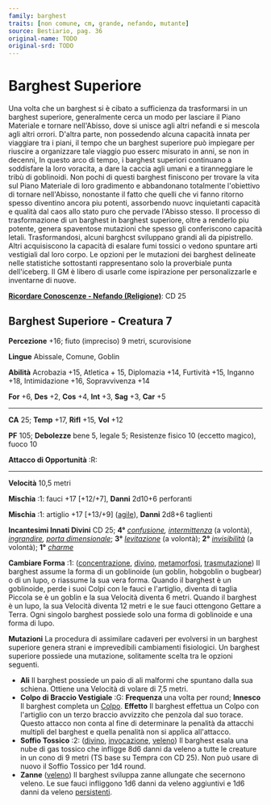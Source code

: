 ```yaml
---
family: barghest
traits: [non comune, cm, grande, nefando, mutante]
source: Bestiario, pag. 36
original-name: TODO
original-srd: TODO
---
```


# Barghest Superiore

Una volta che un barghest si è cibato a sufficienza da trasformarsi in un
barghest superiore, generalmente cerca un modo per lasciare il Piano Materiale e
tornare nell'Abisso, dove si unisce agli altri nefandi e si mescola agli altri
orrori. D'altra parte, non possedendo alcuna capacità innata per viaggiare tra i
piani, il tempo che un barghest superiore può impiegare per riuscire a
organizzare tale viaggio puo esserc misurato in anni, se non in decenni, In
questo arco di tempo, i barghest superiori continuano a soddisfare la loro
voracita, a dare la caccia agli umani e a tiranneggiare le tribù di goblinoidi.
Non pochi di questi barghest finiscono per trovare la vita sul Piano Materiale
di loro gradimento e abbandonano totalmente l'obiettivo di tornare nell'Abisso,
nonostante il fatto che quelli che vi fanno ritorno spesso diventino ancora piu
potenti, assorbendo nuovc inquietanti capacità e qualità dal caos allo stato
puro che pervade l'Abisso stesso. Il processo di trasformazione di un barghest
in barghest superiore, oltre a renderlo piu potente, genera spaventose mutazioni
che spesso gli conferiscono capacità letali. Trasformandosi, alcuni barghcst
sviluppano grandi ali da pipistrello. Altri acquisiscono la capacità di esalare
fumi tossici o vedono spuntare arti vestigiali dal loro corpo. Le opzioni per le
mutazioni dei barghest delineate nelle statistiche sottostanti rappresentano
solo la proverbiale punta dell'iceberg. Il GM è libero di usarle come
ispirazione per personalizzarle e inventarne di nuove.

**[Ricordare Conoscenze - Nefando (Religione)](/azioni/abilita/ricordare-conoscenze)**:
CD 25

## Barghest Superiore - Creatura 7

**Percezione** +16; fiuto (impreciso) 9 metri, scurovisione

**Lingue** Abissale, Comune, Goblin

**Abilità** Acrobazia +15, Atletica + 15, Diplomazia +14, Furtività +15, Inganno
+18, Intimidazione +16, Sopravvivenza +14

**For** +6, **Des** +2, **Cos** +4, **Int** +3, **Sag** +3, **Car** +5

---

**CA** 25; **Temp** +17, **Rifl** +15, **Vol** +12

**PF** 105; **Debolezze** bene 5, legale 5; Resistenze fisico 10 (eccetto
magico), fuoco 10

**Attacco di Opportunità** :R:

---

**Velocità** 10,5 metri

**Mischia** :1: fauci +17 \[+12/+7], **Danni** 2d10+6 perforanti

**Mischia** :1: artiglio +17 \[+13/+9] ([agile](/tratti/agile)), **Danni** 2d8+6
taglienti

**Incantesimi Innati Divini** CD 25; **4°**
_[confusione](/incantesimi/confusione),
[intermittenza](/incantesimi/intermittenza)_ (a volontà),
_[ingrandire](/incantesimi/ingrandire),
[porta dimensionale](/incantesimi/porta-dimensionale)_; **3°**
_[levitazione](/incantesimi/levitazione)_ (a volontà); **2°**
_[invisibilità](/incantesimi/invisibilita)_ (a volontà); **1°**
_[charme](/incantesimi/charme)_

**Cambiare Forma** :1: ([concentrazione](/tratti/concentrazione),
[divino](/tratti/divino), [metamorfosi](/tratti/metamorfosi),
[trasmutazione](/tratti/trasmutazione)) Il barghest assume la forma di un
goblinoide (un goblin, hobgoblin o bugbear) o di un lupo, o riassume la sua vera
forma. Quando il barghest è un goblinoide, perde i suoi Colpi con le fauci e
l'artiglio, diventa di taglia Piccola se è un goblin e la sua Velocità diventa 6
metri. Quando il barghest è un lupo, la sua Velocità diventa 12 metri e le sue
fauci ottengono Gettare a Terra. Ogni singolo barghest possiede solo una forma
di goblinoide e una forma di lupo.

**Mutazioni** La procedura di assimilare cadaveri per evolversi in un barghest
superiore genera strani e imprevedibili cambiamenti fisiologici. Un barghest
superiore possiede una mutazione, solitamente scelta tra le opzioni seguenti.

- **Ali** Il barghest possiede un paio di ali malformi che spuntano dalla sua
  schiena. Ottiene una Velocità di volare di 7,5 metri.
- **Colpo di Braccio Vestigiale** :G: **Frequenza** una volta per round;
  **Innesco** Il barghest completa un [Colpo](/azioni/base/colpire). **Effetto**
  Il barghest effettua un Colpo con l'artiglio con un terzo braccio avvizzito
  che penzola dal suo torace. Questo attacco non conta al fine di determinare la
  penalità da attacchi multipli del barghest e quella penalità non si applica
  all'attacco.
- **Soffio Tossico** :2: ([divino](/tratti/divino),
  [invocazione](/tratti/invocazione), [veleno](/tratti/veleno)) Il barghest
  esala una nube di gas tossico che infligge 8d6 danni da veleno a tutte le
  creature in un cono di 9 metri (TS base su Tempra con CD 25). Non può usare di
  nuovo il Soffio Tossico per 1d4 round.
- **Zanne** ([veleno](/tratti/veleno)) Il barghest sviluppa zanne allungate che
  secernono veleno. Le sue fauci infliggono 1d6 danni da veleno aggiuntivi e 1d6
  danni da veleno [persistenti](/condizioni/danno-persistente).
